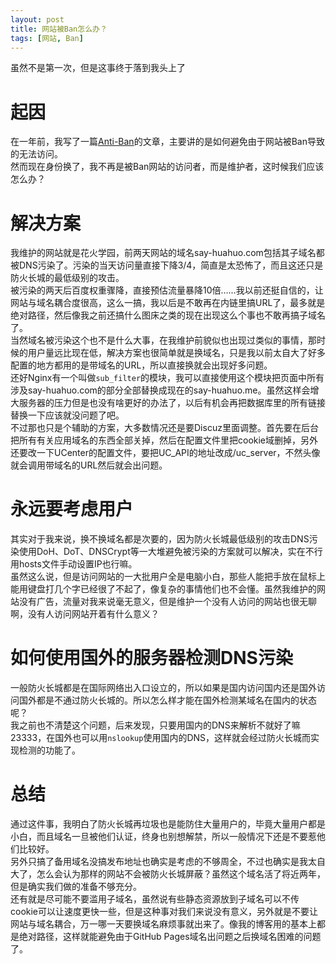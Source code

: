 ```yaml
---
layout: post
title: 网站被Ban怎么办？
tags: [网站, Ban]
---
```

  虽然不是第一次，但是这事终于落到我头上了<!--more-->   
  
# 起因
  在一年前，我写了一篇[Anti-Ban](/2019/04/27/antiban.html)的文章，主要讲的是如何避免由于网站被Ban导致的无法访问。   
  然而现在身份换了，我不再是被Ban网站的访问者，而是维护者，这时候我们应该怎么办？

# 解决方案
  我维护的网站就是花火学园，前两天网站的域名say-huahuo.com包括其子域名都被DNS污染了。污染的当天访问量直接下降3/4，简直是太恐怖了，而且这还只是防火长城的最低级别的攻击。   
  被污染的两天后百度权重骤降，直接预估流量暴降10倍……我以前还挺自信的，让网站与域名耦合度很高，这么一搞，我以后是不敢再在内链里搞URL了，最多就是绝对路径，然后像我之前还搞什么图床之类的现在出现这么个事也不敢再搞子域名了。   
  当然域名被污染这个也不是什么大事，在我维护前貌似也出现过类似的事情，那时候的用户量远比现在低，解决方案也很简单就是换域名，只是我以前太自大了好多配置的地方都用的是带域名的URL，所以直接换就会出现好多问题。   
  还好Nginx有一个叫做`sub_filter`的模块，我可以直接使用这个模块把页面中所有涉及say-huahuo.com的部分全部替换成现在的say-huahuo.me。虽然这样会增大服务器的压力但是也没有啥更好的办法了，以后有机会再把数据库里的所有链接替换一下应该就没问题了吧。   
  不过那也只是个辅助的方案，大多数情况还是要Discuz里面调整。首先要在后台把所有有关应用域名的东西全部关掉，然后在配置文件里把cookie域删掉，另外还要改一下UCenter的配置文件，要把UC_API的地址改成/uc_server，不然头像就会调用带域名的URL然后就会出问题。     
  
# 永远要考虑用户
  其实对于我来说，换不换域名都是次要的，因为防火长城最低级别的攻击DNS污染使用DoH、DoT、DNSCrypt等一大堆避免被污染的方案就可以解决，实在不行用hosts文件手动设置IP也行嘛。   
  虽然这么说，但是访问网站的一大批用户全是电脑小白，那些人能把手放在鼠标上能用键盘打几个字已经很了不起了，像复杂的事情他们也不会懂。虽然我维护的网站没有广告，流量对我来说毫无意义，但是维护一个没有人访问的网站也很无聊啊，没有人访问网站开着有什么意义？   

# 如何使用国外的服务器检测DNS污染
  一般防火长城都是在国际网络出入口设立的，所以如果是国内访问国内还是国外访问国外都是不通过防火长城的。所以怎么样才能在国外检测某域名在国内的状态呢？   
  我之前也不清楚这个问题，后来发现，只要用国内的DNS来解析不就好了嘛23333，在国外也可以用`nslookup`使用国内的DNS，这样就会经过防火长城而实现检测的功能了。

# 总结
  通过这件事，我明白了防火长城再垃圾也是能防住大量用户的，毕竟大量用户都是小白，而且域名一旦被他们认证，终身也别想解禁，所以一般情况下还是不要惹他们比较好。   
  另外只搞了备用域名没搞发布地址也确实是考虑的不够周全，不过也确实是我太自大了，怎么会认为那样的网站不会被防火长城屏蔽？虽然这个域名活了将近两年，但是确实我们做的准备不够充分。   
  还有就是尽可能不要滥用子域名，虽然说有些静态资源放到子域名可以不传cookie可以让速度更快一些，但是这种事对我们来说没有意义，另外就是不要让网站与域名耦合，万一哪一天要换域名麻烦事就出来了。像我的博客用的基本上都是绝对路径，这样就能避免由于GitHub Pages域名出问题之后换域名困难的问题了。
